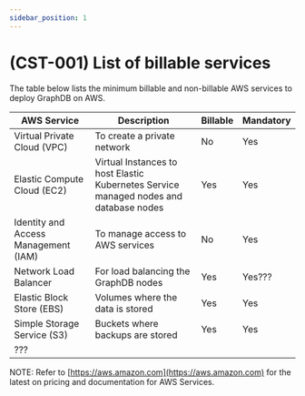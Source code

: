 ```yaml
---
sidebar_position: 1
---
```


# (CST-001) List of billable services

The table below lists the minimum billable and non-billable AWS services to deploy GraphDB on AWS.

| AWS Service                          | Description                                                                           | Billable    | Mandatory  |
|--------------------------------------|---------------------------------------------------------------------------------------|-------------|------------|
| Virtual Private Cloud (VPC)          | To create a private network                                                           | No          | Yes        |
| Elastic Compute Cloud (EC2)          | Virtual Instances to host Elastic Kubernetes Service managed nodes and database nodes | Yes         | Yes        |
| Identity and Access Management (IAM) | To manage access to AWS services                                                      | No          | Yes        |
| Network Load Balancer                | For load balancing the GraphDB nodes                                                  | Yes         | Yes???     |
| Elastic Block Store (EBS)            | Volumes where the data is stored                                                      | Yes         | Yes        |
| Simple Storage Service (S3)          | Buckets where backups are stored                                                      | Yes         | Yes        |
| ???                                  |||










NOTE: Refer to [https://aws.amazon.com](https://aws.amazon.com)  for the latest on pricing and documentation for AWS Services.